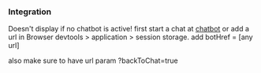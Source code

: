 ### Integration

Doesn't display if no chatbot is active!
first start a chat at [chatbot](/modules/chatbot/chatbot.html)
or add a url in Browser devtools > application > session storage. add botHref = [any url]

also make sure to have url param ?backToChat=true
